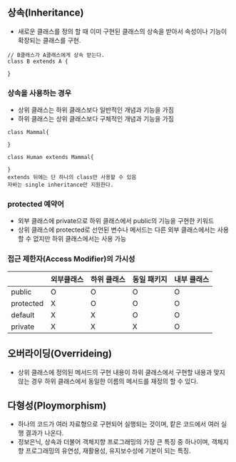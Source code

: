 ## 상속(Inheritance)
 - 새로운 클래스를 정의 할 때 이미 구현된 클래스의 상속을 받아서 속성이나 기능이 확장되는 클래스를 구현.

 ```
// B클래스가 A클래스에게 상속 받는다.
class B extends A {

}
 ```
 
 ### 상속을 사용하는 경우
 - 상위 클래스는 하위 클래스보다 일반적인 개념과 기능을 가짐
 - 하위 클래스는 상위 클래스보다 구체적인 개념과 기능을 가짐
 ```
 class Mammal{
 
 }
 
 class Human extends Mammal{
 
 }
 extends 뒤에는 단 하나의 class만 사용할 수 있음
 자바는 single inheritance만 지원한다.
 ```
 
 ### protected 예약어
 - 외부 클래스에 private으로 하위 클래스에서 public의 기능을 구현한 키워드
 - 상위 클래스에 protected로 선언된 변수나 메서드는 다른 외부 클래스에서는 사용할 수 없지만 하위 클래스에서는 사용 가능
 
 ### 접근 제한자(Access Modifier)의 가시성
||외부클래스|하위 클래스|동일 패키지|내부 클래스|
|------|---|---|---|---|
|public|O|O|O|O|
|protected|X|O|O|O|
|default|X|X|O|O|
|private|X|X|X|O|

## 오버라이딩(Overrideing)
- 상위 클래스에 정의된 메서드의 구현 내용이 하위 클래스에서 구현할 내용과 맞지 않는 경우 하위 클래스에서 동일한 이름의 메서드를 재정의 할 수 있다.

## 다형성(Ploymorphism)
- 하나의 코드가 여러 자료형으로 구현되어 실행되는 것이며, 캍은 코드에서 여러 실행 결과가 나온다.
- 정보은닉, 상속과 더불어 객체지향 프로그래밍의 가장 큰 특징 중 하나이며, 객체지향 프로그래밍의 유연성, 재활용성, 유지보수성에 기본이 되는 특징.

